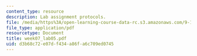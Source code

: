 ```yaml
---
content_type: resource
description: Lab assignment protocols.
file: /media/https%3A/open-learning-course-data-rc.s3.amazonaws.com/9-12-experimental-molecular-neurobiology-fall-2006/d3b68c72e07df434a86fa6c709ed0745_week07_lab05.pdf
file_type: application/pdf
resourcetype: Document
title: week07_lab05.pdf
uid: d3b68c72-e07d-f434-a86f-a6c709ed0745
---
```

